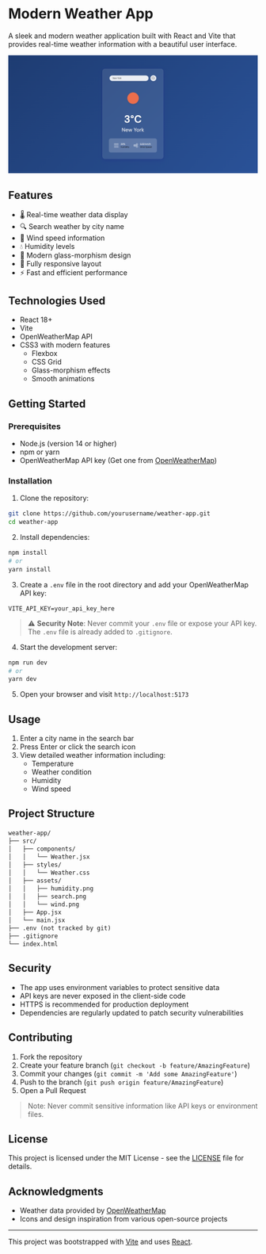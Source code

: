 # Modern Weather App

A sleek and modern weather application built with React and Vite that provides real-time weather information with a beautiful user interface.

![Weather App Screenshot](https://raw.githubusercontent.com/komail11/Weather-App/main/src/assets/Screenshot_20250127_105516.png)

## Features

- 🌡️ Real-time weather data display
- 🔍 Search weather by city name
- 💨 Wind speed information
- 💧 Humidity levels
- 🎨 Modern glass-morphism design
- 📱 Fully responsive layout
- ⚡ Fast and efficient performance

## Technologies Used

- React 18+
- Vite
- OpenWeatherMap API
- CSS3 with modern features
  - Flexbox
  - CSS Grid
  - Glass-morphism effects
  - Smooth animations

## Getting Started

### Prerequisites

- Node.js (version 14 or higher)
- npm or yarn
- OpenWeatherMap API key (Get one from [OpenWeatherMap](https://openweathermap.org/api))

### Installation

1. Clone the repository:
```bash
git clone https://github.com/yourusername/weather-app.git
cd weather-app
```

2. Install dependencies:
```bash
npm install
# or
yarn install
```

3. Create a `.env` file in the root directory and add your OpenWeatherMap API key:
```env
VITE_API_KEY=your_api_key_here
```

> ⚠️ **Security Note**: Never commit your `.env` file or expose your API key. The `.env` file is already added to `.gitignore`.

4. Start the development server:
```bash
npm run dev
# or
yarn dev
```

5. Open your browser and visit `http://localhost:5173`

## Usage

1. Enter a city name in the search bar
2. Press Enter or click the search icon
3. View detailed weather information including:
   - Temperature
   - Weather condition
   - Humidity
   - Wind speed

## Project Structure

```
weather-app/
├── src/
│   ├── components/
│   │   └── Weather.jsx
│   ├── styles/
│   │   └── Weather.css
│   ├── assets/
│   │   ├── humidity.png
│   │   ├── search.png
│   │   └── wind.png
│   ├── App.jsx
│   └── main.jsx
├── .env (not tracked by git)
├── .gitignore
└── index.html
```

## Security

- The app uses environment variables to protect sensitive data
- API keys are never exposed in the client-side code
- HTTPS is recommended for production deployment
- Dependencies are regularly updated to patch security vulnerabilities

## Contributing

1. Fork the repository
2. Create your feature branch (`git checkout -b feature/AmazingFeature`)
3. Commit your changes (`git commit -m 'Add some AmazingFeature'`)
4. Push to the branch (`git push origin feature/AmazingFeature`)
5. Open a Pull Request

> Note: Never commit sensitive information like API keys or environment files.

## License

This project is licensed under the MIT License - see the [LICENSE](LICENSE) file for details.

## Acknowledgments

- Weather data provided by [OpenWeatherMap](https://openweathermap.org/)
- Icons and design inspiration from various open-source projects

---

This project was bootstrapped with [Vite](https://vitejs.dev/) and uses [React](https://reactjs.org/).
